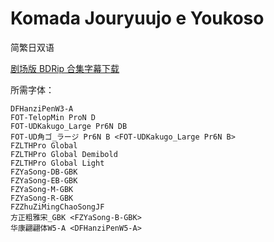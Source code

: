 # Komada Jouryuujo e Youkoso

简繁日双语

[剧场版 BDRip 合集字幕下载](https://github.com/Nekomoekissaten-SUB/Nekomoekissaten-Storage/releases/download/subtitle_pkg/Komada_BD_JPCH.7z)

所需字体：
```
DFHanziPenW3-A
FOT-TelopMin ProN D
FOT-UDKakugo_Large Pr6N DB
FOT-UD角ゴ_ラージ Pr6N B <FOT-UDKakugo_Large Pr6N B>
FZLTHPro Global
FZLTHPro Global Demibold
FZLTHPro Global Light
FZYaSong-DB-GBK
FZYaSong-EB-GBK
FZYaSong-M-GBK
FZYaSong-R-GBK
FZZhuZiMingChaoSongJF
方正粗雅宋_GBK <FZYaSong-B-GBK>
华康翩翩体W5-A <DFHanziPenW5-A>
```
